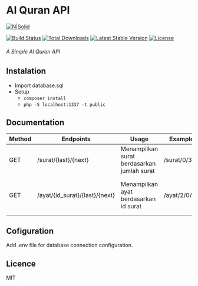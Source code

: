 # Al Quran API

[![N|Solid](https://img.pngio.com/lumen-logo-api-framework-nordic-apis-lumen-png-558_246.png)](https://lumen.laravel.com)

[![Build Status](https://travis-ci.org/laravel/lumen-framework.svg)](https://travis-ci.org/laravel/lumen-framework)
[![Total Downloads](https://poser.pugx.org/laravel/lumen-framework/d/total.svg)](https://packagist.org/packages/laravel/lumen-framework)
[![Latest Stable Version](https://poser.pugx.org/laravel/lumen-framework/v/stable.svg)](https://packagist.org/packages/laravel/lumen-framework)
[![License](https://poser.pugx.org/laravel/lumen-framework/license.svg)](https://packagist.org/packages/laravel/lumen-framework)
###### A Simple Al Quran API

## Instalation
- Import database.sql
- Setup
    - `composer install`
    - `php -S localhost:1337 -t public`

## Documentation
| Method  |  Endpoints  | Usage | Example | Note |
| ------------ | ------------ | ------------ | ------------ | ------------ |
| GET  | /surat/{last}/{next}  | Menampilkan surat berdasarkan jumlah surat   | /surat/0/36 | Menampilkan surat mulai dari 0 sampai 36. |
| GET  |  /ayat/{id_surat}/{last}/{next}  | Menampilkan ayat berdasarkan id surat | /ayat/2/0/10 | Menampilkan surat ke 2 mulai dari ayat 1 sampai 10. |



## Cofiguration
Add .env file for database connection configuration.

## Licence
MIT
